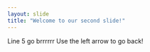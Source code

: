 ```yaml
---
layout: slide
title: "Welcome to our second slide!"
---
```

Line 5 go brrrrrr
Use the left arrow to go back!
